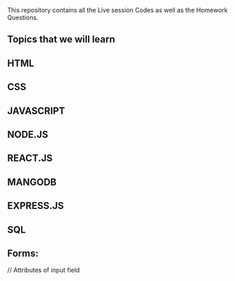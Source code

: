 This repository contains all the Live session Codes as well as the Homework Questions.


## Topics that we will learn

## HTML
## CSS
## JAVASCRIPT
## NODE.JS
## REACT.JS
## MANGODB
## EXPRESS.JS
## SQL



<!--Tables:
1. <table>  Define the structure of organising data in rows and columns 

2. <tr></tr> -> Represents a row within an html table, containing individual cells

3. <th></th> -> Shows a table header that typically holds titles and headings

4. <td>Represents a standard data cell, holding content or data</td>

5. <caption>Provides a title or description for the netire table </caption>

6. <thead>Defines the header section of table</thead>

7. <tbody></tbody> -> Represents the main content area of a ta -->

## Forms:

// Attributes of input field

<!--1.type: type of input element
2.value : specify the value of input element
3.placeholder : expected value of input field
4.name : name of the element
5.alt : alternate text
6.checked: pre selected
7.required: must field,which you cannot leave empty
8.width:
9.height:
10.maxlength:   -->
